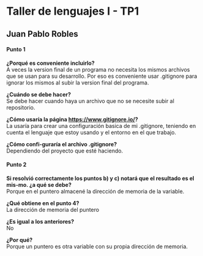 # Taller de lenguajes I - TP1
## Juan Pablo Robles

#### Punto 1
**¿Porqué es conveniente incluirlo?**  
A veces la version final de un programa no necesita los mismos archivos que se usan para su desarrollo.
Por eso es conveniente usar .gitignore para ignorar los mismos al subir la version final del programa.

**¿Cuándo se debe hacer?**  
Se debe hacer cuando haya un archivo que no se necesite subir al repositorio.

**¿Cómo usaría la página https://www.gitignore.io/?**  
La usaría para crear una configuración basica de mi .gitignore, teniendo en cuenta el lenguaje que estoy
usando y el entorno en el que trabajo.


**¿Cómo confi-guraría el archivo .gitignore?**  
Dependiendo del proyecto que esté haciendo.

#### Punto 2
**Si resolvió correctamente los puntos b) y c) notará que el resultado es el mis-mo. ¿a qué se debe?**  
Porque en el puntero almacené la dirección de memoria de la variable.

**¿Qué obtiene en el punto 4?**  
La dirección de memoria del puntero

**¿Es igual a los anteriores?**  
No

**¿Por qué?**  
Porque un puntero es otra variable con su propia dirección de memoria.